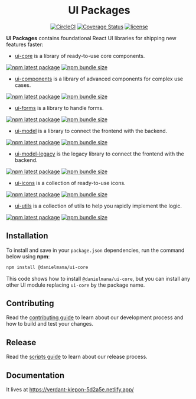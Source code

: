 <h1 align="center">UI Packages</h1>

<div align="center">

[![CircleCI](https://circleci.com/gh/danielmana/ui-packages/tree/main.svg?style=shield)](https://app.circleci.com/pipelines/github/danielmana/ui-packages?branch=main)
[![Coverage Status](https://img.shields.io/codecov/c/github/danielmana/ui-packages/main.svg)](https://codecov.io/gh/danielmana/ui-packages/branch/main)
[![license](https://img.shields.io/badge/license-MIT-blue.svg)](https://github.com/danielmana/ui-packages/blob/HEAD/LICENSE)

</div>

**UI Packages** contains foundational React UI libraries for shipping new features faster:

- [ui-core](https://verdant-klepon-5d2a5e.netlify.app/ui-core/getting-started/overview/) is a library of ready-to-use core components.

[![npm latest package](https://img.shields.io/npm/v/@danielmana/ui-core/latest.svg)](https://www.npmjs.com/package/@danielmana/ui-core)
[![npm bundle size](https://img.shields.io/bundlephobia/minzip/@danielmana/ui-core)](https://bundlephobia.com/package/@danielmana/ui-core@latest)

- [ui-components](https://verdant-klepon-5d2a5e.netlify.app/ui-components/getting-started/overview/) is a library of advanced components for complex use cases.

[![npm latest package](https://img.shields.io/npm/v/@danielmana/ui-components/latest.svg)](https://www.npmjs.com/package/@danielmana/ui-components)
[![npm bundle size](https://img.shields.io/bundlephobia/minzip/@danielmana/ui-components)](https://bundlephobia.com/package/@danielmana/ui-components@latest)

- [ui-forms](https://verdant-klepon-5d2a5e.netlify.app/ui-forms/getting-started/overview/) is a library to handle forms.

[![npm latest package](https://img.shields.io/npm/v/@danielmana/ui-forms/latest.svg)](https://www.npmjs.com/package/@danielmana/ui-forms)
[![npm bundle size](https://img.shields.io/bundlephobia/minzip/@danielmana/ui-forms)](https://bundlephobia.com/package/@danielmana/ui-forms@latest)

- [ui-model](https://verdant-klepon-5d2a5e.netlify.app/ui-model/getting-started/overview/) is a library to connect the frontend with the backend.

[![npm latest package](https://img.shields.io/npm/v/@danielmana/ui-model/latest.svg)](https://www.npmjs.com/package/@danielmana/ui-model)
[![npm bundle size](https://img.shields.io/bundlephobia/minzip/@danielmana/ui-model)](https://bundlephobia.com/package/@danielmana/ui-model@latest)

- [ui-model-legacy](https://verdant-klepon-5d2a5e.netlify.app/ui-model-legacy/getting-started/overview/) is the legacy library to connect the frontend with the backend.

[![npm latest package](https://img.shields.io/npm/v/@danielmana/ui-model-legacy/latest.svg)](https://www.npmjs.com/package/@danielmana/ui-model-legacy)
[![npm bundle size](https://img.shields.io/bundlephobia/minzip/@danielmana/ui-model-legacy)](https://bundlephobia.com/package/@danielmana/ui-model-legacy@latest)

- [ui-icons](https://verdant-klepon-5d2a5e.netlify.app/ui-icons/getting-started/overview/) is a collection of ready-to-use icons.

[![npm latest package](https://img.shields.io/npm/v/@danielmana/ui-icons/latest.svg)](https://www.npmjs.com/package/@danielmana/ui-icons)
[![npm bundle size](https://img.shields.io/bundlephobia/minzip/@danielmana/ui-icons)](https://bundlephobia.com/package/@danielmana/ui-icons@latest)

- [ui-utils](https://verdant-klepon-5d2a5e.netlify.app/ui-utils/getting-started/overview/) is a collection of utils to help you rapidly implement the logic.

[![npm latest package](https://img.shields.io/npm/v/@danielmana/ui-utils/latest.svg)](https://www.npmjs.com/package/@danielmana/ui-utils)
[![npm bundle size](https://img.shields.io/bundlephobia/minzip/@danielmana/ui-utils)](https://bundlephobia.com/package/@danielmana/ui-utils@latest)

## Installation

To install and save in your `package.json` dependencies, run the command below using **npm**:

```sh
npm install @danielmana/ui-core
```

This code shows how to install `@danielmana/ui-core`, but you can install any other UI module replacing `ui-core` by the package name.

## Contributing

Read the [contributing guide](/CONTRIBUTING.md) to learn about our development process and how to build and test your changes.

## Release

Read the [scripts guide](/scripts/README.md) to learn about our release process.

## Documentation

It lives at https://verdant-klepon-5d2a5e.netlify.app/
